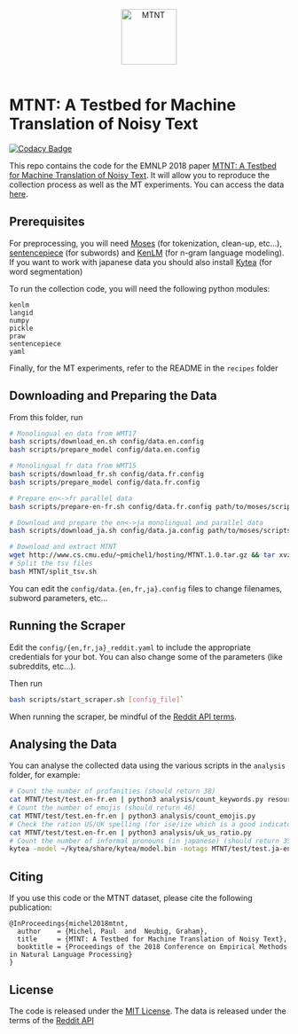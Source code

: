 <div align="center">
  <a href="http://www.cs.cmu.edu/~pmichel1/mtnt"><img alt="MTNT" width=100 src="http://www.cs.cmu.edu/~pmichel1/assets/img/mtnt-icon.gif"></a><br><br>
</div>


# MTNT: A Testbed for Machine Translation of Noisy Text

[![Codacy Badge](https://api.codacy.com/project/badge/Grade/960a15f688d94a88922d45a907d1f0bc)](https://www.codacy.com/app/pmichel31415/mtnt?utm_source=github.com&amp;utm_medium=referral&amp;utm_content=pmichel31415/mtnt&amp;utm_campaign=Badge_Grade)

This repo contains the code for the EMNLP 2018 paper [MTNT: A Testbed for Machine Translation of Noisy Text](http://www.cs.cmu.edu/~pmichel1/hosting/mtnt-emnlp.pdf). It will allow you to reproduce the collection process as well as the MT experiments. You can access the data [here](http://www.cs.cmu.edu/~pmichel1/mtnt).

## Prerequisites

For preprocessing, you will need [Moses](https://github.com/moses-smt/mosesdecoder) (for tokenization, clean-up, etc...), [sentencepiece](https://github.com/google/sentencepiece) (for subwords) and [KenLM](https://kheafield.com/code/kenlm/) (for n-gram language modeling). If you want to work with japanese data you should also install [Kytea](http://www.phontron.com/kytea/) (for word segmentation)

To run the collection code, you will need the following python modules:

```
kenlm
langid
numpy
pickle
praw
sentencepiece
yaml
```

Finally, for the MT experiments, refer to the README in the `recipes` folder

## Downloading and Preparing the Data

From this folder, run

```bash
# Monolingual en data from WMT17
bash scripts/download_en.sh config/data.en.config
bash scripts/prepare_model config/data.en.config

# Monolingual fr data from WMT15
bash scripts/download_fr.sh config/data.fr.config
bash scripts/prepare_model config/data.fr.config

# Prepare en<->fr parallel data
bash scripts/prepare-en-fr.sh config/data.fr.config path/to/moses/scripts

# Download and prepare the en<->ja monolingual and parallel data
bash scripts/download_ja.sh config/data.ja.config path/to/moses/scripts

# Download and extract MTNT
wget http://www.cs.cmu.edu/~pmichel1/hosting/MTNT.1.0.tar.gz && tar xvzf MTNT.1.0.tar.gz && rm MTNT.1.0.tar.gz
# Split the tsv files
bash MTNT/split_tsv.sh
```

You can edit the `config/data.{en,fr,ja}.config` files to change filenames, subword parameters, etc...

## Running the Scraper

Edit the `config/{en,fr,ja}_reddit.yaml` to include the appropriate credentials for your bot. You can also change some of the parameters (like subreddits, etc...).

Then run 

```bash
bash scripts/start_scraper.sh [config_file]`
```

When running the scraper, be mindful of the [Reddit API terms](https://www.reddit.com/wiki/api).

## Analysing the Data

You can analyse the collected data using the various scripts in the `analysis` folder, for example:

```bash
# Count the number of profanities (should return 38)
cat MTNT/test/test.en-fr.en | python3 analysis/count_keywords.py resources/profanities.en
# Count the number of emojis (should return 46)
cat MTNT/test/test.en-fr.en | python3 analysis/count_emojis.py
# Check the ration US/UK spelling (for ise/ize which is a good indicator) (should return 35.7% 64.3%)
cat MTNT/test/test.en-fr.en | python3 analysis/uk_us_ratio.py
# Count the number of informal pronouns (in japanese) (should return 35)
kytea -model ~/kytea/share/kytea/model.bin -notags MTNT/test/test.ja-en.ja | python3 analysis/count_keywords.py resources/informal_pronouns.ja
```

## Citing

If you use this code or the MTNT dataset, please cite the following publication:

```
@InProceedings{michel2018mtnt,
  author    = {Michel, Paul  and  Neubig, Graham},
  title     = {MTNT: A Testbed for Machine Translation of Noisy Text},
  booktitle = {Proceedings of the 2018 Conference on Empirical Methods in Natural Language Processing}
}
```

## License

The code is released under the [MIT License](LICENSE). The data is released under the terms of the [Reddit API]((https://www.reddit.com/wiki/api))
